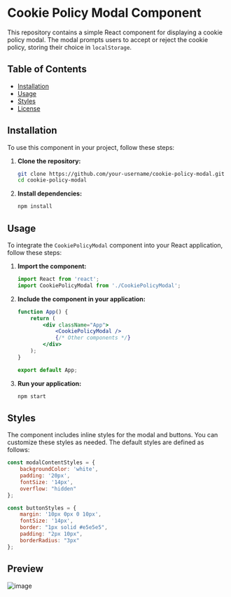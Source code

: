 # Cookie Policy Modal Component

This repository contains a simple React component for displaying a cookie policy modal. The modal prompts users to accept or reject the cookie policy, storing their choice in `localStorage`.

## Table of Contents
- [Installation](#installation)
- [Usage](#usage)
- [Styles](#styles)
- [License](#license)

## Installation

To use this component in your project, follow these steps:

1. **Clone the repository:**
    ```sh
    git clone https://github.com/your-username/cookie-policy-modal.git
    cd cookie-policy-modal
    ```

2. **Install dependencies:**
    ```sh
    npm install
    ```

## Usage

To integrate the `CookiePolicyModal` component into your React application, follow these steps:

1. **Import the component:**
    ```jsx
    import React from 'react';
    import CookiePolicyModal from './CookiePolicyModal';
    ```

2. **Include the component in your application:**
    ```jsx
    function App() {
        return (
            <div className="App">
                <CookiePolicyModal />
                {/* Other components */}
            </div>
        );
    }

    export default App;
    ```

3. **Run your application:**
    ```sh
    npm start
    ```

## Styles

The component includes inline styles for the modal and buttons. You can customize these styles as needed. The default styles are defined as follows:

```jsx
const modalContentStyles = {
    backgroundColor: 'white',
    padding: '20px',
    fontSize: '14px',
    overflow: "hidden"
};

const buttonStyles = {
    margin: '10px 0px 0 10px',
    fontSize: '14px',
    border: "1px solid #e5e5e5",
    padding: "2px 10px",
    borderRadius: "3px"
};
```

## Preview

![image](https://github.com/AjeshKolakkadan/Cookie-Policy-Modal-Component/assets/42866031/c7da2c9f-532a-413a-aef0-8f69e2967a76)

